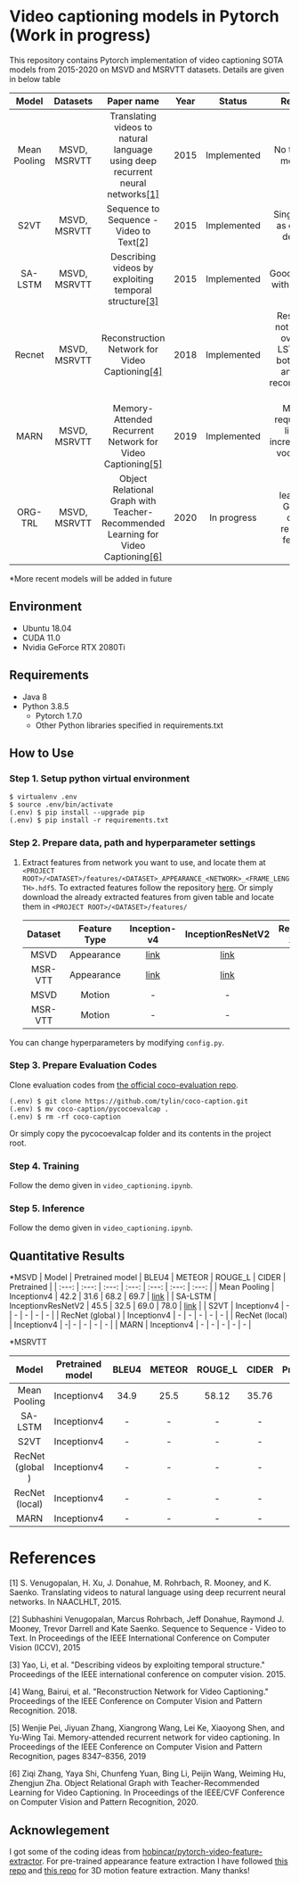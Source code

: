 # Video captioning models in Pytorch (Work in progress)
This repository contains Pytorch implementation of video captioning SOTA models from 2015-2020 on MSVD and MSRVTT datasets. Details are given in below table

 | Model | Datasets | Paper name | Year | Status | Remarks |
 | :---: | :---: | :---: | :---: |  :---: | :---: |
 | Mean Pooling | MSVD, MSRVTT | Translating videos to natural language using deep recurrent neural networks[[1]](#1) | 2015 | Implemented | No temporal modeling|
 | S2VT | MSVD, MSRVTT | Sequence to Sequence - Video to Text[[2]](#2) | 2015 | Implemented | Single LSTM as encoder decoder |
 | SA-LSTM | MSVD, MSRVTT | Describing videos by exploiting temporal structure[[3]](#3) | 2015 | Implemented | Good Baseline with attention | 
 | Recnet | MSVD, MSRVTT |  Reconstruction Network for Video Captioning[[4]](#4)  | 2018 | Implemented | Results did not improve over SA-LSTM with both global and local reconstruction loss |
 | MARN | MSVD, MSRVTT | Memory-Attended Recurrent Network for Video Captioning[[5]](#5) | 2019 | Implemented | Memory requirement linearly increases with vocabulary size |
 | ORG-TRL| MSVD, MSRVTT | Object Relational Graph with Teacher-Recommended Learning for Video Captioning[[6]](#6) | 2020 | In progress | leavarage GCN for object relational features |
 
 *More recent models will be added in future

## Environment
* Ubuntu 18.04
* CUDA 11.0
* Nvidia GeForce RTX 2080Ti

## Requirements 
* Java 8 
* Python 3.8.5
    * Pytorch 1.7.0
    * Other Python libraries specified in requirements.txt

## How to Use
 
### Step 1. Setup python virtual environment

```
$ virtualenv .env
$ source .env/bin/activate
(.env) $ pip install --upgrade pip
(.env) $ pip install -r requirements.txt
```
### Step 2. Prepare data, path and hyperparameter settings
1. Extract features from network you want to use, and locate them at `<PROJECT ROOT>/<DATASET>/features/<DATASET>_APPEARANCE_<NETWORK>_<FRAME_LENGTH>.hdf5`. To extracted features follow the repository [here](https://github.com/nasib104/video_feature_extraction). Or simply download the already extracted features from given table and locate them in `<PROJECT ROOT>/<DATASET>/features/`

   | Dataset | Feature Type | Inception-v4 | InceptionResNetV2 | ResNet-101 | REsNext-101 |
   | :---: | :---: |  :---: | :---: | :---: | :---: |
   | MSVD | Appearance | [link](https://www.dropbox.com/s/m8llhpvxpzge5jj/MSVD_APPEARANCE_INCEPTIONV4_28.hdf5?dl=0) | [link](https://www.dropbox.com/s/1podxw82gl1pavg/MSVD_APPEARANCE_INCEPTIONRESNETV2_28.hdf5?dl=0) | [link](https://www.dropbox.com/s/34ay6if4j2gfcgz/MSVD_APPEARANCE_RESNET101_28.hdf5?dl=0) | - |
   | MSR-VTT | Appearance | [link](https://www.dropbox.com/s/13k4rruu84a42va/MSRVTT_APPEARANCE_INCEPTIONV4_28.hdf5?dl=0) | [link](https://www.dropbox.com/s/j15hkyw4sy59cxp/MSRVTT_APPEARANCE_INCEPTIONRESNETV2_28.hdf5?dl=0) | [link](https://www.dropbox.com/s/yfwjps6cs0y8drm/MSRVTT_APPEARANCE_RESNET101_28.hdf5?dl=0) | - |
   | MSVD | Motion | - | - | - | [link](https://www.dropbox.com/s/1m7leypc6xgmb35/MSVD_MOTION_RESNEXT101.hdf5?dl=0) |
   | MSR-VTT | Motion | - | - | - | [link](https://www.dropbox.com/s/uxhflfyu7ngimvy/MSRVTT_MOTION_RESNEXT.hdf5?dl=0) |

You can change hyperparameters by modifying `config.py`.

### Step 3. Prepare Evaluation Codes
Clone evaluation codes from [the official coco-evaluation repo](https://github.com/tylin/coco-caption).

   ```
   (.env) $ git clone https://github.com/tylin/coco-caption.git
   (.env) $ mv coco-caption/pycocoevalcap .
   (.env) $ rm -rf coco-caption
   ```
   Or simply copy the pycocoevalcap folder and its contents in the project root.

### Step 4. Training
Follow the demo given in `video_captioning.ipynb`.

### Step 5. Inference
Follow the demo given in `video_captioning.ipynb`.

## Quantitative Results

*MSVD
 | Model | Pretrained model | BLEU4 | METEOR | ROUGE_L | CIDER | Pretrained |
 | :---: | :---: | :---: | :---: | :---: | :---: | :---: |
 | Mean Pooling | Inceptionv4 | 42.2 | 31.6 | 68.2 | 69.7 | [link](https://drive.google.com/file/d/1Oj5yMIKnU5obe0UXTknvX9S70CFVH7nz/view?usp=sharing) |
 | SA-LSTM | InceptionvResNetV2 | 45.5 | 32.5 | 69.0 | 78.0 | [link](https://www.dropbox.com/s/bs6mepcv8oucnfb/sa_lstm_msvd.pt?dl=0) |
 | S2VT | Inceptionv4 | - | - | - | - | - |
 | RecNet (global ) | Inceptionv4 | - | - | - | - | - |
 | RecNet (local) | Inceptionv4 | -| - | - | - | - |
 | MARN | Inceptionv4 | - | - | - | - | - |
 
 *MSRVTT
 
 | Model | Pretrained model | BLEU4 | METEOR | ROUGE_L | CIDER | Pretrained |
 | :---: | :---: | :---: | :---: | :---: | :---: | :---: |
 | Mean Pooling | Inceptionv4 | 34.9 | 25.5 | 58.12 | 35.76 | [link](https://drive.google.com/file/d/1YhBkQnR4MXWhmHRufXmNULSDzWhJdbL3/view?usp=sharing) |
 | SA-LSTM | Inceptionv4 | - | - | - | - | - |
 | S2VT | Inceptionv4 | - | - | - | - | - |
 | RecNet (global ) | Inceptionv4 | - | - | - | - | - |
 | RecNet (local) | Inceptionv4 | -| - | - | - | - |
 | MARN | Inceptionv4 | - | - | - | - | - |

# References
<a id="1">[1]</a>
S. Venugopalan, H. Xu, J. Donahue, M. Rohrbach,
R. Mooney, and K. Saenko. Translating videos to natural
language using deep recurrent neural networks. In NAACLHLT, 2015.

<a id = "2">[2]</a>
Subhashini Venugopalan, Marcus Rohrbach, Jeff Donahue, Raymond J. Mooney, 
Trevor Darrell and Kate Saenko. Sequence to Sequence - Video to Text. In Proceedings of the IEEE International Conference on Computer Vision (ICCV), 2015

<a id = "3">[3]</a>
Yao, Li, et al. "Describing videos by exploiting temporal structure." Proceedings of the IEEE international conference on computer vision. 2015.

<a id = "4">[4]</a>
Wang, Bairui, et al. "Reconstruction Network for Video Captioning." Proceedings of the IEEE Conference on Computer Vision and Pattern Recognition. 2018.

<a id = "5">[5]</a>
Wenjie Pei, Jiyuan Zhang, Xiangrong Wang, Lei Ke, Xiaoyong Shen, and Yu-Wing Tai. Memory-attended recurrent network for video captioning. In Proceedings of the IEEE Conference on Computer Vision and Pattern Recognition, pages 8347–8356, 2019

<a id = "6">[6]</a>
Ziqi Zhang, Yaya Shi, Chunfeng Yuan, Bing Li, Peijin Wang, Weiming Hu, Zhengjun Zha. Object Relational Graph with Teacher-Recommended Learning for Video Captioning. In Proceedings of the IEEE/CVF Conference on Computer Vision and Pattern Recognition, 2020.

## Acknowlegement

I got some of the coding ideas from
[hobincar/pytorch-video-feature-extractor](https://github.com/hobincar/pytorch-video-feature-extractor). For pre-trained appearance feature extraction I have followed [this repo](https://github.com/Cadene/pretrained-models.pytorch) and [this repo](https://github.com/kenshohara/video-classification-3d-cnn-pytorch) for 3D motion feature extraction. Many thanks!
